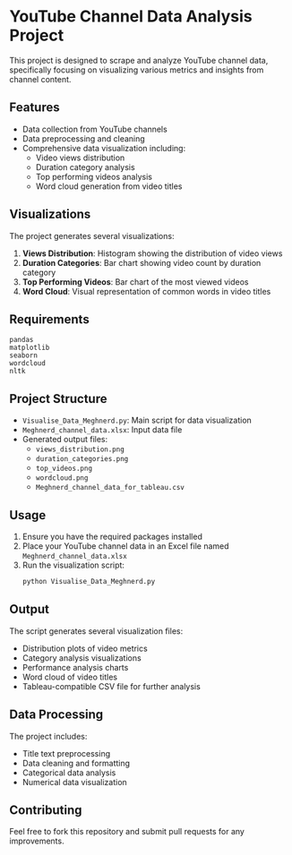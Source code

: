 # YouTube Channel Data Analysis Project

This project is designed to scrape and analyze YouTube channel data, specifically focusing on visualizing various metrics and insights from channel content.

## Features

- Data collection from YouTube channels
- Data preprocessing and cleaning
- Comprehensive data visualization including:
  - Video views distribution
  - Duration category analysis
  - Top performing videos analysis
  - Word cloud generation from video titles

## Visualizations

The project generates several visualizations:
1. **Views Distribution**: Histogram showing the distribution of video views
2. **Duration Categories**: Bar chart showing video count by duration category
3. **Top Performing Videos**: Bar chart of the most viewed videos
4. **Word Cloud**: Visual representation of common words in video titles

## Requirements

```
pandas
matplotlib
seaborn
wordcloud
nltk
```

## Project Structure

- `Visualise_Data_Meghnerd.py`: Main script for data visualization
- `Meghnerd_channel_data.xlsx`: Input data file
- Generated output files:
  - `views_distribution.png`
  - `duration_categories.png`
  - `top_videos.png`
  - `wordcloud.png`
  - `Meghnerd_channel_data_for_tableau.csv`

## Usage

1. Ensure you have the required packages installed
2. Place your YouTube channel data in an Excel file named `Meghnerd_channel_data.xlsx`
3. Run the visualization script:
   ```python
   python Visualise_Data_Meghnerd.py
   ```

## Output

The script generates several visualization files:
- Distribution plots of video metrics
- Category analysis visualizations
- Performance analysis charts
- Word cloud of video titles
- Tableau-compatible CSV file for further analysis

## Data Processing

The project includes:
- Title text preprocessing
- Data cleaning and formatting
- Categorical data analysis
- Numerical data visualization

## Contributing

Feel free to fork this repository and submit pull requests for any improvements.
